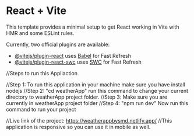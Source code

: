 # React + Vite

This template provides a minimal setup to get React working in Vite with HMR and some ESLint rules.

Currently, two official plugins are available:

- [@vitejs/plugin-react](https://github.com/vitejs/vite-plugin-react/blob/main/packages/plugin-react/README.md) uses [Babel](https://babeljs.io/) for Fast Refresh
- [@vitejs/plugin-react-swc](https://github.com/vitejs/vite-plugin-react-swc) uses [SWC](https://swc.rs/) for Fast Refresh

//Steps to run this Appliaction

//Step 1: To run this application in your machine make sure you have install nodejs
//Step 2: "cd weatherApp" run this command to change your current directory to weatherApp project folder.
//Step 3: Make sure you are currently in weatherApp project folder
//Step 4: "npm run dev" Now run this command to run your project


//Live link of the project: https://weatherappbysmd.netlify.app/
//This application is responsive so you can use it in mobile as well.